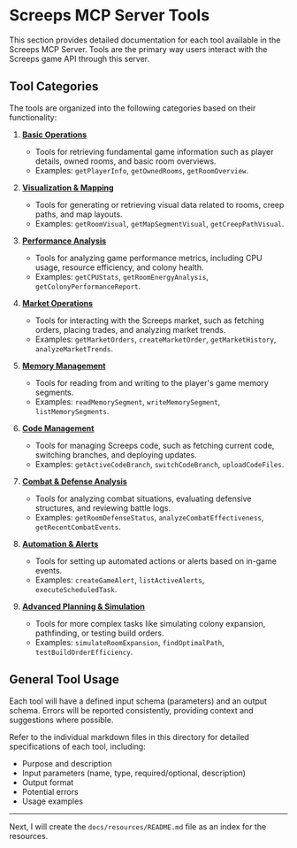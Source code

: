 # Screeps MCP Server Tools

This section provides detailed documentation for each tool available in the Screeps MCP Server. Tools are the primary way users interact with the Screeps game API through this server.

## Tool Categories

The tools are organized into the following categories based on their functionality:

1.  **[Basic Operations](./basic-operations.md)**
    *   Tools for retrieving fundamental game information such as player details, owned rooms, and basic room overviews.
    *   Examples: `getPlayerInfo`, `getOwnedRooms`, `getRoomOverview`.

2.  **[Visualization & Mapping](./visualization.md)**
    *   Tools for generating or retrieving visual data related to rooms, creep paths, and map layouts.
    *   Examples: `getRoomVisual`, `getMapSegmentVisual`, `getCreepPathVisual`.

3.  **[Performance Analysis](./analysis.md)**
    *   Tools for analyzing game performance metrics, including CPU usage, resource efficiency, and colony health.
    *   Examples: `getCPUStats`, `getRoomEnergyAnalysis`, `getColonyPerformanceReport`.

4.  **[Market Operations](./market.md)**
    *   Tools for interacting with the Screeps market, such as fetching orders, placing trades, and analyzing market trends.
    *   Examples: `getMarketOrders`, `createMarketOrder`, `getMarketHistory`, `analyzeMarketTrends`.

5.  **[Memory Management](./memory.md)**
    *   Tools for reading from and writing to the player's game memory segments.
    *   Examples: `readMemorySegment`, `writeMemorySegment`, `listMemorySegments`.

6.  **[Code Management](./code.md)**
    *   Tools for managing Screeps code, such as fetching current code, switching branches, and deploying updates.
    *   Examples: `getActiveCodeBranch`, `switchCodeBranch`, `uploadCodeFiles`.

7.  **[Combat & Defense Analysis](./combat.md)**
    *   Tools for analyzing combat situations, evaluating defensive structures, and reviewing battle logs.
    *   Examples: `getRoomDefenseStatus`, `analyzeCombatEffectiveness`, `getRecentCombatEvents`.

8.  **[Automation & Alerts](./automation.md)**
    *   Tools for setting up automated actions or alerts based on in-game events.
    *   Examples: `createGameAlert`, `listActiveAlerts`, `executeScheduledTask`.

9.  **[Advanced Planning & Simulation](./advanced.md)**
    *   Tools for more complex tasks like simulating colony expansion, pathfinding, or testing build orders.
    *   Examples: `simulateRoomExpansion`, `findOptimalPath`, `testBuildOrderEfficiency`.

## General Tool Usage

Each tool will have a defined input schema (parameters) and an output schema. Errors will be reported consistently, providing context and suggestions where possible.

Refer to the individual markdown files in this directory for detailed specifications of each tool, including:
*   Purpose and description
*   Input parameters (name, type, required/optional, description)
*   Output format
*   Potential errors
*   Usage examples

---

Next, I will create the `docs/resources/README.md` file as an index for the resources.
